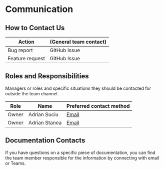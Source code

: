 # Communication

## How to Contact Us

| Action          | (General team contact)         |
| --------------- | ------------------------------ |
| Bug report      | GitHub Issue                   |
| Feature request | GitHub Issue                   |


## Roles and Responsibilities

Managers or roles and specific situations they should be contacted for outside the team channel.


| Role  | Name          | Preferred contact method                 |
| ----- | ------------- | ---------------------------------------- |
| Owner | Adrian Suciu  | [Email](mailto:Adrian.Suciu@analog.com)  |
| Owner | Adrian Stanea | [Email](mailto:Adrian.Stanea@analog.com) |


## Documentation Contacts

If you have questions on a specific piece of documentation, you can find the team
member responsible for the information by connecting with email or Teams.